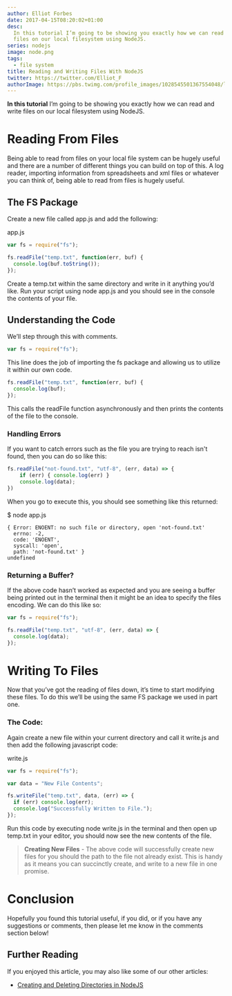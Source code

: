 ```yaml
---
author: Elliot Forbes
date: 2017-04-15T08:20:02+01:00
desc:
  In this tutorial I’m going to be showing you exactly how we can read and write
  files on our local filesystem using NodeJS.
series: nodejs
image: node.png
tags:
  - file system
title: Reading and Writing Files With NodeJS
twitter: https://twitter.com/Elliot_F
authorImage: https://pbs.twimg.com/profile_images/1028545501367554048/lzr43cQv_400x400.jpg
---
```


<p><strong>In this tutorial</strong> I’m going to be showing you exactly how we can read and write files on our local filesystem using NodeJS.</p>

# Reading From Files

<p>Being able to read from files on your local file system can be hugely useful and there are a number of different things you can build on top of this. A log reader, importing information from spreadsheets and xml files or whatever you can think of, being able to read from files is hugely useful.</p>

## The FS Package

Create a new file called app.js and add the following: 

<div class="filename">app.js</div>

```js
var fs = require("fs");

fs.readFile("temp.txt", function(err, buf) {
  console.log(buf.toString());
});
```

<p>Create a temp.txt within the same directory and write in it anything you’d like. Run your script using node app.js and you should see in the console the contents of your file.</p>

## Understanding the Code

We’ll step through this with comments.

```js
var fs = require("fs");
```

This line does the job of importing the fs package and allowing us to utilize it within our own code.

```js
fs.readFile("temp.txt", function(err, buf) {
  console.log(buf);
});
```

This calls the readFile function asynchronously and then prints the contents of the file to the console.

### Handling Errors

If you want to catch errors such as the file you are trying to reach isn't found, then you can do 
so like this:

```js
fs.readFile("not-found.txt", "utf-8", (err, data) => {
    if (err) { console.log(err) }
    console.log(data);
})
```

When you go to execute this, you should see something like this returned:

<div class="filename"> $ node app.js</div>

```command
{ Error: ENOENT: no such file or directory, open 'not-found.txt'
  errno: -2,
  code: 'ENOENT',
  syscall: 'open',
  path: 'not-found.txt' }
undefined
```

### Returning a Buffer?

If the above code hasn’t worked as expected and you are seeing a buffer being printed out in the terminal then it might be an idea to specify the files encoding. We can do this like so: 

```js
var fs = require("fs");

fs.readFile("temp.txt", "utf-8", (err, data) => {
  console.log(data);
});
```

# Writing To Files

<p>Now that you’ve got the reading of files down, it’s time to start modifying these files. To do this we’ll be using the same FS package we used in part one. </p>

### The Code:

<p>Again create a new file within your current directory and call it write.js and then add the following javascript code:</p>

<div class="filename">write.js</div>

```js
var fs = require("fs");

var data = "New File Contents";

fs.writeFile("temp.txt", data, (err) => {
  if (err) console.log(err);
  console.log("Successfully Written to File.");
});
```

<p>Run this code by executing node write.js in the terminal and then open up temp.txt in your editor, you should now see the new contents of the file. </p>

> **Creating New Files** - The above code will successfully create new files for you should the
path to the file not already exist. This is handy as it means you can succinctly create, and write
to a new file in one promise.

# Conclusion

Hopefully you found this tutorial useful, if you did, or if you have any suggestions or comments, then please let me know in the comments section below!

## Further Reading

If you enjoyed this article, you may also like some of our other articles:

* [Creating and Deleting Directories in NodeJS](/)